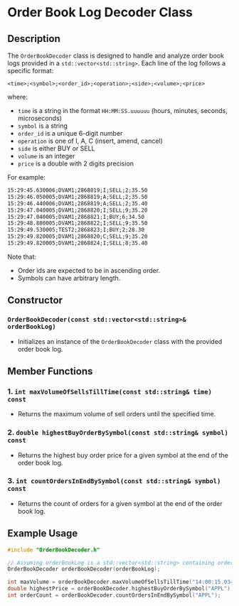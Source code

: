 # Order Book Log Decoder Class

## Description

The `OrderBookDecoder` class is designed to handle and analyze order book logs provided in a `std::vector<std::string>`. Each line of the log follows a specific format:

```
<time>;<symbol>;<order_id>;<operation>;<side>;<volume>;<price>
```

where:

- `time` is a string in the format `HH:MM:SS.uuuuuu` (hours, minutes, seconds, microseconds)
- `symbol` is a string
- `order_id` is a unique 6-digit number
- `operation` is one of I, A, C (insert, amend, cancel)
- `side` is either BUY or SELL
- `volume` is an integer
- `price` is a double with 2 digits precision

For example:

```txt
15:29:45.630006;DVAM1;2868819;I;SELL;2;35.50
15:29:46.050005;DVAM1;2868819;A;SELL;2;35.50
15:29:46.440006;DVAM1;2868819;A;SELL;2;35.40
15:29:47.040005;DVAM1;2868820;I;SELL;9;35.20
15:29:47.040005;DVAM1;2868821;I;BUY;6;34.50
15:29:48.880005;DVAM1;2868822;I;SELL;9;35.50
15:29:49.530005;TEST2;2868823;I;BUY;2;28.30
15:29:49.820005;DVAM1;2868820;C;SELL;9;35.20
15:29:49.820005;DVAM1;2868824;I;SELL;8;35.40
```

Note that:
- Order ids are expected to be in ascending order.
- Symbols can have arbitrary length.

## Constructor

### `OrderBookDecoder(const std::vector<std::string>& orderBookLog)`

- Initializes an instance of the `OrderBookDecoder` class with the provided order book log.

## Member Functions

### 1. `int maxVolumeOfSellsTillTime(const std::string& time) const`

- Returns the maximum volume of sell orders until the specified time.

### 2. `double highestBuyOrderBySymbol(const std::string& symbol) const`

- Returns the highest buy order price for a given symbol at the end of the order book log.

### 3. `int countOrdersInEndBySymbol(const std::string& symbol) const`

- Returns the count of orders for a given symbol at the end of the order book log.

## Example Usage

```cpp
#include "OrderBookDecoder.h"

// Assuming orderBookLog is a std::vector<std::string> containing order book logs
OrderBookDecoder orderBookDecoder(orderBookLog);

int maxVolume = orderBookDecoder.maxVolumeOfSellsTillTime("14:00:15.034456");
double highestPrice = orderBookDecoder.highestBuyOrderBySymbol("APPL");
int orderCount = orderBookDecoder.countOrdersInEndBySymbol("APPL");
```
